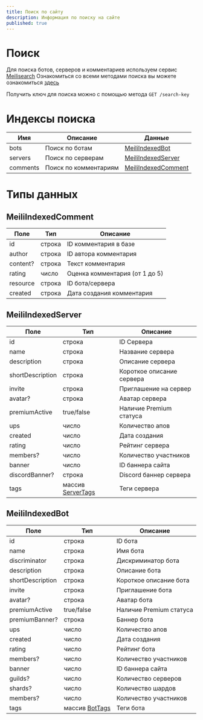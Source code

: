 ```yaml
---
title: Поиск по сайту
description: Информация по поиску на сайте
published: true
---
```


# Поиск
Для поиска ботов, серверов и комментариев используем сервис [Meilisearch](https://www.meilisearch.com)
Ознакомиться со всеми методами поиска вы можете ознакомиться [здесь](https://www.meilisearch.com/docs/reference/api/overview)

Получить ключ для поиска можно с помощью метода `GET /search-key`

# Индексы поиска
| Имя 			| Описание							| Данные	|
|-----------|-----------------------|---------|
|	bots			| Поиск по ботам				| [MeiliIndexedBot](#meiliindexedbot)	|
|	servers		| Поиск по серверам			| [MeiliIndexedServer](#meiliindexedserver)	|
| comments	|	Поиск по комментариям	| [MeiliIndexedComment](#meiliindexedcomment)	|


# Типы данных
## MeiliIndexedComment
|	Поле	|	Тип	|	Описание	|
|-------|-----|-----------|
|	id		| строка	| ID комментария в базе	|
|	author	| строка	| ID автора комментария	|
|	content?	| строка	| Текст комментария |
| rating	|	число	| Оценка комментария (от 1 до 5)	|
|	resource	| строка	| ID бота/сервера	|
|	created	|	строка	| Дата создания комментария |

## MeiliIndexedServer
|	Поле	|	Тип			|	Описание	|
|-------|---------|-----------|
|	id		| строка 	| ID Сервера|
|	name	| строка	| Название сервера	|
|	description	| строка	| Описание сервера	|
|	shortDescription	| строка	| Короткое описание сервера	|
|	invite	| строка	| Приглашение на сервер	|
|	avatar?	| строка	| Аватар сервера |
| premiumActive	| true/false | Наличие Premium статуса |
|	ups	| число	| Количество апов	|
|	created	| число 	| Дата создания	|
|	rating	| число	| Рейтинг сервера	|
|	members?	| число	| Количество участников	|
|	banner	| число	| ID баннера сайта	|
|	discordBanner?	| строка	| Discord баннер сервера	|
|	tags	| массив [ServerTags](/api/servers#tags) | Теги сервера	|

## MeiliIndexedBot
|	Поле	|	Тип			|	Описание	|
|-------|---------|-----------|
|	id		| строка 	| ID бота|
|	name	| строка	| Имя бота	|
|	discriminator	| строка	| Дискриминатор бота	|
|	description	| строка	| Описание бота 	|
|	shortDescription	| строка	| Короткое описание бота	|
|	invite	| строка	| Приглашение бота	|
|	avatar?	| строка	| Аватар бота |
| premiumActive	| true/false | Наличие Premium статуса |
|	premiumBanner?	| строка | Баннер бота |
|	ups	| число	| Количество апов	|
|	created	| число 	| Дата создания	|
|	rating	| число	| Рейтинг бота	|
|	members?	| число	| Количество участников	|
|	banner	| число	| ID баннера сайта	|
|	guilds?	|	число	| Количество серверов	|
|	shards?	|	число	| Количество шардов	|
|	members?	| число	|	Количество участников	|
|	tags	| массив [BotTags](/api/bots#tags) | Теги бота	|
